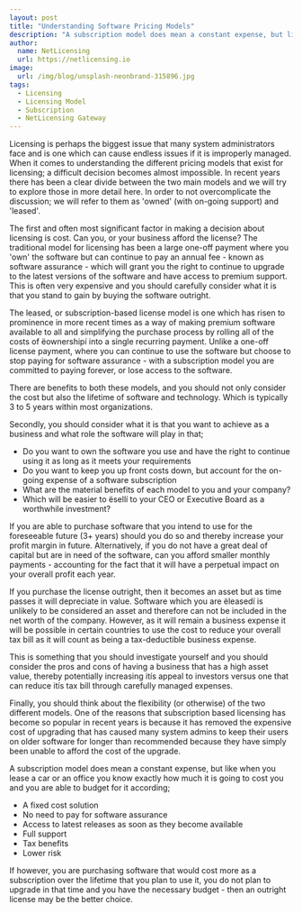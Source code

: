 ```yaml
---
layout: post
title: "Understanding Software Pricing Models"
description: "A subscription model does mean a constant expense, but like when you lease a car or an office you know exactly how much it is going to cost you and you are able to budget for it according"
author:
  name: NetLicensing
  url: https://netlicensing.io
image:
  url: /img/blog/unsplash-neonbrand-315896.jpg
tags:
  - Licensing
  - Licensing Model
  - Subscription
  - NetLicensing Gateway
---
```


Licensing is perhaps the biggest issue that many system administrators face and is one which can cause endless issues if it is improperly managed. When it comes to understanding the different pricing models that exist for licensing; a difficult decision becomes almost impossible. In recent years there has been a clear divide between the two main models and we will try to explore those in more detail here. In order to not overcomplicate the discussion; we will refer to them as 'owned' (with on-going support) and 'leased'.

The first and often most significant factor in making a decision about licensing is cost. Can you, or your business afford the license? The traditional model for licensing has been a large one-off payment where you 'own' the software but can continue to pay an annual fee - known as software assurance - which will grant you the right to continue to upgrade to the latest versions of the software and have access to premium support. This is often very expensive and you should carefully consider what it is that you stand to gain by buying the software outright.

The leased, or subscription-based license model is one which has risen to prominence in more recent times as a way of making premium software available to all and simplifying the purchase process by rolling all of the costs of ëownershipí into a single recurring payment. Unlike a one-off license payment, where you can continue to use the software but choose to stop paying for software assurance - with a subscription model you are committed to paying forever, or lose access to the software.

There are benefits to both these models, and you should not only consider the cost but also the lifetime of software and technology. Which is typically 3 to 5 years within most organizations.

Secondly, you should consider what it is that you want to achieve as a business and what role the software will play in that;

- Do you want to own the software you use and have the right to continue using it as long as it meets your requirements
- Do you want to keep you up front costs down, but account for the on-going expense of a software subscription
- What are the material benefits of each model to you and your company?
- Which will be easier to ësellí to your CEO or Executive Board as a worthwhile investment?

If you are able to purchase software that you intend to use for the foreseeable future (3+ years) should you do so and thereby increase your profit margin in future. Alternatively, if you do not have a great deal of capital but are in need of the software, can you afford smaller monthly payments - accounting for the fact that it will have a perpetual impact on your overall profit each year.

If you purchase the license outright, then it becomes an asset but as time passes it will depreciate in value. Software which you are ëleasedí is unlikely to be considered an asset and therefore can not be included in the net worth of the company. However, as it will remain a business expense it will be possible in certain countries to use the cost to reduce your overall tax bill as it will count as being a tax-deductible business expense.

This is something that you should investigate yourself and you should consider the pros and cons of having a business that has a high asset value, thereby potentially increasing itís appeal to investors versus one that can reduce itís tax bill through carefully managed expenses.

Finally, you should think about the flexibility (or otherwise) of the two different models. One of the reasons that subscription based licensing has become so popular in recent years is because it has removed the expensive cost of upgrading that has caused many system admins to keep their users on older software for longer than recommended because they have simply been unable to afford the cost of the upgrade.

A subscription model does mean a constant expense, but like when you lease a car or an office you know exactly how much it is going to cost you and you are able to budget for it according;

- A fixed cost solution
- No need to pay for software assurance
- Access to latest releases as soon as they become available
- Full support
- Tax benefits
- Lower risk

If however, you are purchasing software that would cost more as a subscription over the lifetime that you plan to use it, you do not plan to upgrade in that time and you have the necessary budget - then an outright license may be the better choice.
